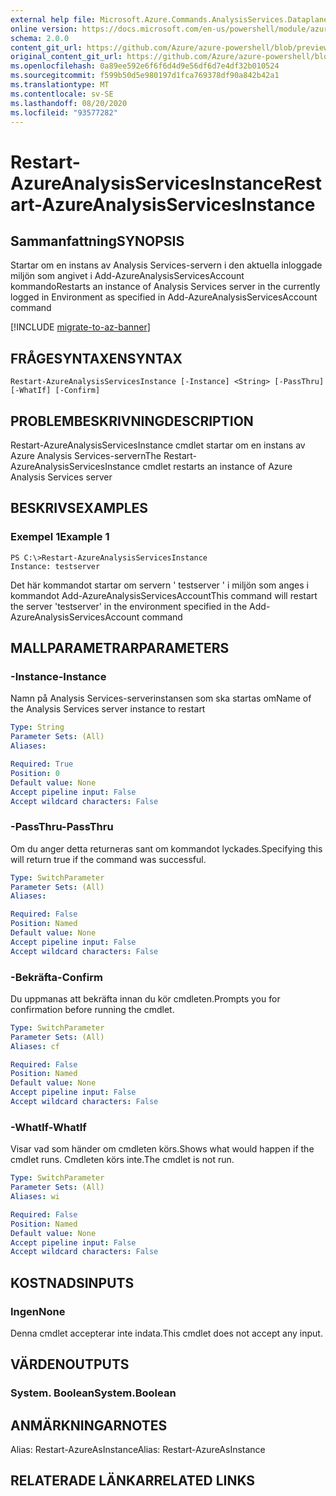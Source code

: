 ```yaml
---
external help file: Microsoft.Azure.Commands.AnalysisServices.Dataplane.dll-Help.xml
online version: https://docs.microsoft.com/en-us/powershell/module/azurerm.analysisservices/restart-azureanalysisservicesinstance
schema: 2.0.0
content_git_url: https://github.com/Azure/azure-powershell/blob/preview/src/ResourceManager/AnalysisServices/Commands.AnalysisServices.Dataplane/help/Restart-AzureAnalysisServicesInstance.md
original_content_git_url: https://github.com/Azure/azure-powershell/blob/preview/src/ResourceManager/AnalysisServices/Commands.AnalysisServices.Dataplane/help/Restart-AzureAnalysisServicesInstance.md
ms.openlocfilehash: 0a89ee592e6f6f6d4d9e56df6d7e4df32b010524
ms.sourcegitcommit: f599b50d5e980197d1fca769378df90a842b42a1
ms.translationtype: MT
ms.contentlocale: sv-SE
ms.lasthandoff: 08/20/2020
ms.locfileid: "93577282"
---
```

# <span data-ttu-id="3b616-101">Restart-AzureAnalysisServicesInstance</span><span class="sxs-lookup"><span data-stu-id="3b616-101">Restart-AzureAnalysisServicesInstance</span></span>

## <span data-ttu-id="3b616-102">Sammanfattning</span><span class="sxs-lookup"><span data-stu-id="3b616-102">SYNOPSIS</span></span>
<span data-ttu-id="3b616-103">Startar om en instans av Analysis Services-servern i den aktuella inloggade miljön som angivet i Add-AzureAnalysisServicesAccount kommando</span><span class="sxs-lookup"><span data-stu-id="3b616-103">Restarts an instance of Analysis Services server in the currently logged in Environment as specified in Add-AzureAnalysisServicesAccount command</span></span>

[!INCLUDE [migrate-to-az-banner](../../includes/migrate-to-az-banner.md)]

## <span data-ttu-id="3b616-104">FRÅGESYNTAXEN</span><span class="sxs-lookup"><span data-stu-id="3b616-104">SYNTAX</span></span>

```
Restart-AzureAnalysisServicesInstance [-Instance] <String> [-PassThru] [-WhatIf] [-Confirm]
```

## <span data-ttu-id="3b616-105">PROBLEMBESKRIVNING</span><span class="sxs-lookup"><span data-stu-id="3b616-105">DESCRIPTION</span></span>
<span data-ttu-id="3b616-106">Restart-AzureAnalysisServicesInstance cmdlet startar om en instans av Azure Analysis Services-servern</span><span class="sxs-lookup"><span data-stu-id="3b616-106">The Restart-AzureAnalysisServicesInstance cmdlet restarts an instance of Azure Analysis Services server</span></span>

## <span data-ttu-id="3b616-107">BESKRIVS</span><span class="sxs-lookup"><span data-stu-id="3b616-107">EXAMPLES</span></span>

### <span data-ttu-id="3b616-108">Exempel 1</span><span class="sxs-lookup"><span data-stu-id="3b616-108">Example 1</span></span>
```
PS C:\>Restart-AzureAnalysisServicesInstance
Instance: testserver
```

<span data-ttu-id="3b616-109">Det här kommandot startar om servern ' testserver ' i miljön som anges i kommandot Add-AzureAnalysisServicesAccount</span><span class="sxs-lookup"><span data-stu-id="3b616-109">This command will restart the server 'testserver' in the environment specified in the Add-AzureAnalysisServicesAccount command</span></span>

## <span data-ttu-id="3b616-110">MALLPARAMETRAR</span><span class="sxs-lookup"><span data-stu-id="3b616-110">PARAMETERS</span></span>

### <span data-ttu-id="3b616-111">-Instance</span><span class="sxs-lookup"><span data-stu-id="3b616-111">-Instance</span></span>
<span data-ttu-id="3b616-112">Namn på Analysis Services-serverinstansen som ska startas om</span><span class="sxs-lookup"><span data-stu-id="3b616-112">Name of the Analysis Services server instance to restart</span></span>

```yaml
Type: String
Parameter Sets: (All)
Aliases: 

Required: True
Position: 0
Default value: None
Accept pipeline input: False
Accept wildcard characters: False
```

### <span data-ttu-id="3b616-113">-PassThru</span><span class="sxs-lookup"><span data-stu-id="3b616-113">-PassThru</span></span>
<span data-ttu-id="3b616-114">Om du anger detta returneras sant om kommandot lyckades.</span><span class="sxs-lookup"><span data-stu-id="3b616-114">Specifying this will return true if the command was successful.</span></span>

```yaml
Type: SwitchParameter
Parameter Sets: (All)
Aliases: 

Required: False
Position: Named
Default value: None
Accept pipeline input: False
Accept wildcard characters: False
```

### <span data-ttu-id="3b616-115">-Bekräfta</span><span class="sxs-lookup"><span data-stu-id="3b616-115">-Confirm</span></span>
<span data-ttu-id="3b616-116">Du uppmanas att bekräfta innan du kör cmdleten.</span><span class="sxs-lookup"><span data-stu-id="3b616-116">Prompts you for confirmation before running the cmdlet.</span></span>

```yaml
Type: SwitchParameter
Parameter Sets: (All)
Aliases: cf

Required: False
Position: Named
Default value: None
Accept pipeline input: False
Accept wildcard characters: False
```

### <span data-ttu-id="3b616-117">-WhatIf</span><span class="sxs-lookup"><span data-stu-id="3b616-117">-WhatIf</span></span>
<span data-ttu-id="3b616-118">Visar vad som händer om cmdleten körs.</span><span class="sxs-lookup"><span data-stu-id="3b616-118">Shows what would happen if the cmdlet runs.</span></span>
<span data-ttu-id="3b616-119">Cmdleten körs inte.</span><span class="sxs-lookup"><span data-stu-id="3b616-119">The cmdlet is not run.</span></span>

```yaml
Type: SwitchParameter
Parameter Sets: (All)
Aliases: wi

Required: False
Position: Named
Default value: None
Accept pipeline input: False
Accept wildcard characters: False
```

## <span data-ttu-id="3b616-120">KOSTNADS</span><span class="sxs-lookup"><span data-stu-id="3b616-120">INPUTS</span></span>

### <span data-ttu-id="3b616-121">Ingen</span><span class="sxs-lookup"><span data-stu-id="3b616-121">None</span></span>
<span data-ttu-id="3b616-122">Denna cmdlet accepterar inte indata.</span><span class="sxs-lookup"><span data-stu-id="3b616-122">This cmdlet does not accept any input.</span></span>

## <span data-ttu-id="3b616-123">VÄRDEN</span><span class="sxs-lookup"><span data-stu-id="3b616-123">OUTPUTS</span></span>

### <span data-ttu-id="3b616-124">System. Boolean</span><span class="sxs-lookup"><span data-stu-id="3b616-124">System.Boolean</span></span>

## <span data-ttu-id="3b616-125">ANMÄRKNINGAR</span><span class="sxs-lookup"><span data-stu-id="3b616-125">NOTES</span></span>
<span data-ttu-id="3b616-126">Alias: Restart-AzureAsInstance</span><span class="sxs-lookup"><span data-stu-id="3b616-126">Alias: Restart-AzureAsInstance</span></span>

## <span data-ttu-id="3b616-127">RELATERADE LÄNKAR</span><span class="sxs-lookup"><span data-stu-id="3b616-127">RELATED LINKS</span></span>

